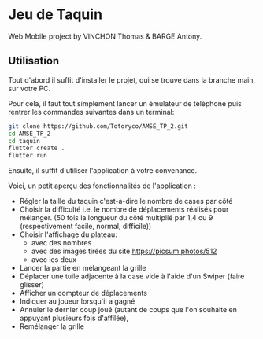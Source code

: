 # Jeu de Taquin

Web Mobile project by VINCHON Thomas & BARGE Antony.

## Utilisation

Tout d'abord il suffit d'installer le projet, qui se trouve dans la branche main, sur votre PC.

Pour cela, il faut tout simplement lancer un émulateur de téléphone puis rentrer les commandes suivantes dans un terminal:

```bash
git clone https://github.com/Totoryco/AMSE_TP_2.git
cd AMSE_TP_2
cd taquin
flutter create .
flutter run
```

Ensuite, il suffit d'utiliser l'application à votre convenance.

Voici, un petit aperçu des fonctionnalités de l'application :

- Régler la taille du taquin c'est-à-dire le nombre de cases par côté
- Choisir la difficulté i.e. le nombre de déplacements réalisés pour mélanger. (50 fois la longueur du côté multiplié par 1,4 ou 9 (respectivement facile, normal, difficile))
- Choisir l'affichage du plateau:
  - avec des nombres
  - avec des images tirées du site https://picsum.photos/512
  - avec les deux
- Lancer la partie en mélangeant la grille
- Déplacer une tuile adjacente à la case vide à l'aide d'un Swiper (faire glisser)
- Afficher un compteur de déplacements
- Indiquer au joueur lorsqu'il a gagné
- Annuler le dernier coup joué (autant de coups que l'on souhaite en appuyant plusieurs fois d'affilée),
- Remélanger la grille


